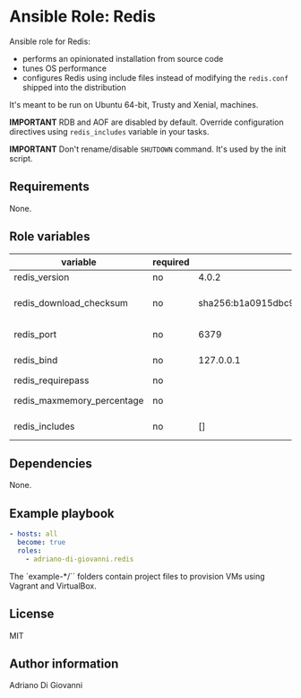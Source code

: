 # Ansible Role: Redis

Ansible role for Redis:

* performs an opinionated installation from source code
* tunes OS performance
* configures Redis using include files instead of modifying the `redis.conf`
shipped into the distribution

It's meant to be run on Ubuntu 64-bit, Trusty and Xenial, machines.

**IMPORTANT** RDB and AOF are disabled by default. Override configuration
directives using `redis_includes` variable in your tasks.

**IMPORTANT** Don't rename/disable `SHUTDOWN` command. It's used by the init script.

## Requirements

None.

## Role variables

<table>
  <thead>
    <tr>
      <th>variable</th>
      <th>required</th>
      <th>default</th>
      <th>choices</th>
      <th>comment</th>
    </tr>
  </thead>
  <tbody>
    <tr>
      <td>redis_version</td>
      <td>no</td>
      <td>4.0.2</td>
      <td>&nbsp;</td>
      <td>Version of Redis to install</td>
    </tr>
    <tr>
      <td>redis_download_checksum</td>
      <td>no</td>
      <td>sha256:b1a0915dbc91b979d06df1977fe594c3fa9b189f1f3d38743a2948c9f7634813</td>
      <td>&nbsp;</td>
      <td>Download file checksum. See https://github.com/antirez/redis-hashes</td>
    </tr>
    <tr>
      <td>redis_port</td>
      <td>no</td>
      <td>6379</td>
      <td>&nbsp;</td>
      <td>Redis will accept connections on the specified port</td>
    </tr>
    <tr>
      <td>redis_bind</td>
      <td>no</td>
      <td>127.0.0.1</td>
      <td>&nbsp;</td>
      <td>Redis will listen for connections from selected interfaces.</td>
    </tr>
    <tr>
      <td>redis_requirepass</td>
      <td>no</td>
      <td>&nbsp;</td>
      <td>&nbsp;</td>
      <td>&nbsp;</td>
    </tr>
    <tr>
      <td>redis_maxmemory_percentage</td>
      <td>no</td>
      <td>&nbsp;</td>
      <td>no</td>
      <td>Redis will use at most this percentage of system memory</td>
    </tr>
    <tr>
      <td>redis_includes</td>
      <td>no</td>
      <td>[]</td>
      <td>no</td>
      <td>Include one or more config files here</td>
    </tr>
  </tbody>
</table>

## Dependencies

None.

## Example playbook

```YAML
- hosts: all
  become: true
  roles:
    - adriano-di-giovanni.redis
```

The `example-*/`` folders contain project files to provision VMs using Vagrant and VirtualBox.

## License

MIT

## Author information

Adriano Di Giovanni
